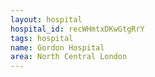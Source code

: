 ```yaml
---
layout: hospital
hospital_id: recWHmtxDKwGtgRrY
tags: hospital
name: Gordon Hospital
area: North Central London
---
```

